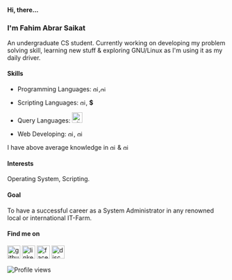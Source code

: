 #### Hi, there...

### I'm Fahim Abrar Saikat 

An undergraduate CS student. Currently working on developing my  problem solving  skill, learning new stuff & exploring GNU/Linux as I'm using it as my daily driver.

#### Skills

- Programming Languages: <img src='https://cdn.jsdelivr.net/npm/simple-icons@3.0.1/icons/cplusplus.svg' alt='github' height='13'>,<img src='https://cdn.jsdelivr.net/npm/simple-icons@3.0.1/icons/c.svg' alt='github' height='12'>

- Scripting Languages: <img src='https://cdn.jsdelivr.net/npm/simple-icons@3.0.1/icons/python.svg' alt='github' height='13'>, **$**
- Query Languages: <img src='https://cdn.jsdelivr.net/npm/simple-icons@3.0.1/icons/mysql.svg' alt='github' height='24'>
- Web Developing: <img src='https://cdn.jsdelivr.net/npm/simple-icons@3.0.1/icons/html5.svg' alt='github' height='13'>, <img src='https://cdn.jsdelivr.net/npm/simple-icons@3.0.1/icons/css3.svg' alt='github' height='13'>

I have above average knowledge in <img src='https://cdn.jsdelivr.net/npm/simple-icons@3.0.1/icons/windows.svg' alt='github' height='13'> & <img src='https://cdn.jsdelivr.net/npm/simple-icons@3.0.1/icons/linux.svg' alt='github' height='13'>

#### Interests

Operating System, Scripting.

#### Goal

To have a successful career as a System Administrator in any renowned local or international IT-Farm.

#### Find me on

[<img src='https://cdn.jsdelivr.net/npm/simple-icons@3.0.1/icons/github.svg' alt='github' height='30'>](https://github.com/fa-saikat)  [<img src='https://cdn.jsdelivr.net/npm/simple-icons@3.0.1/icons/linkedin.svg' alt='linkedin' height='30'>](https://www.linkedin.com/in/md-fahim-abrar-saikat-53024021b/)  [<img src='https://cdn.jsdelivr.net/npm/simple-icons@3.0.1/icons/facebook.svg' alt='facebook' height='30'>](https://www.facebook.com/KALPURUSH.34/)  [<img src='https://cdn.jsdelivr.net/npm/simple-icons@3.0.1/icons/discord.svg' alt='discord' height='30'>](_kalpurush_#8490)

![Profile views](https://gpvc.arturio.dev/fa-saikat)